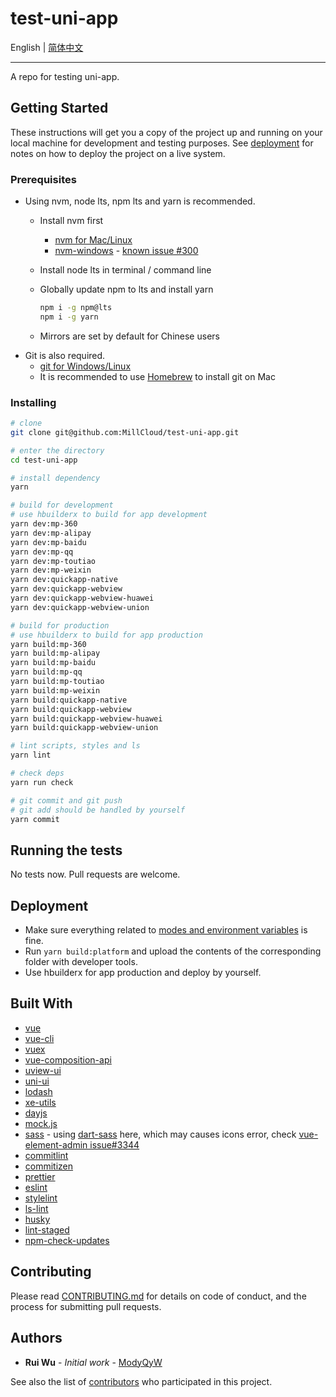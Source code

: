 # test-uni-app

English | [简体中文](./README.zh-Hans.md)

---

A repo for testing uni-app.

## Getting Started

These instructions will get you a copy of the project up and running on your local machine for development and testing purposes. See [deployment](#deployment) for notes on how to deploy the project on a live system.

### Prerequisites

- Using nvm, node lts, npm lts and yarn is recommended.
  - Install nvm first
    - [nvm for Mac/Linux](https://github.com/nvm-sh/nvm#readme)
    - [nvm-windows](https://github.com/coreybutler/nvm-windows#readme) - [known issue #300](https://github.com/coreybutler/nvm-windows/issues/300)
  - Install node lts in terminal / command line
  - Globally update npm to lts and install yarn

    ```sh
    npm i -g npm@lts
    npm i -g yarn
    ```

  - Mirrors are set by default for Chinese users
- Git is also required.
  - [git for Windows/Linux](https://git-scm.com/downloads)
  - It is recommended to use [Homebrew](https://brew.sh/) to install git on Mac

### Installing

```sh
# clone
git clone git@github.com:MillCloud/test-uni-app.git

# enter the directory
cd test-uni-app

# install dependency
yarn

# build for development
# use hbuilderx to build for app development
yarn dev:mp-360
yarn dev:mp-alipay
yarn dev:mp-baidu
yarn dev:mp-qq
yarn dev:mp-toutiao
yarn dev:mp-weixin
yarn dev:quickapp-native
yarn dev:quickapp-webview
yarn dev:quickapp-webview-huawei
yarn dev:quickapp-webview-union

# build for production
# use hbuilderx to build for app production
yarn build:mp-360
yarn build:mp-alipay
yarn build:mp-baidu
yarn build:mp-qq
yarn build:mp-toutiao
yarn build:mp-weixin
yarn build:quickapp-native
yarn build:quickapp-webview
yarn build:quickapp-webview-huawei
yarn build:quickapp-webview-union

# lint scripts, styles and ls
yarn lint

# check deps
yarn run check

# git commit and git push
# git add should be handled by yourself
yarn commit
```

## Running the tests

No tests now. Pull requests are welcome.

## Deployment

- Make sure everything related to [modes and environment variables](https://cli.vuejs.org/guide/mode-and-env.html) is fine.
- Run `yarn build:platform` and upload the contents of the corresponding folder with developer tools.
- Use hbuilderx for app production and deploy by yourself.

## Built With

- [vue](https://vuejs.org)
- [vue-cli](https://cli.vuejs.org/)
- [vuex](https://vuex.vuejs.org/)
- [vue-composition-api](https://composition-api.vuejs.org/)
- [uview-ui](https://www.uviewui.com/)
- [uni-ui](https://uniapp.dcloud.io/component/README?id=uniui)
- [lodash](https://lodash.com/)
- [xe-utils](https://github.com/x-extends/xe-utils#readme)
- [dayjs](https://day.js.org)
- [mock.js](http://mockjs.com/)
- [sass](https://sass-lang.com/) - using [dart-sass](https://sass-lang.com/dart-sass) here, which may causes icons error, check [vue-element-admin issue#3344](https://github.com/PanJiaChen/vue-element-admin/issues/3344)
- [commitlint](https://commitlint.js.org/)
- [commitizen](http://commitizen.github.io/cz-cli/)
- [prettier](https://prettier.io/)
- [eslint](https://eslint.org/)
- [stylelint](https://stylelint.io/)
- [ls-lint](https://ls-lint.org/)
- [husky](https://github.com/typicode/husky#readme)
- [lint-staged](https://github.com/okonet/lint-staged#readme)
- [npm-check-updates](https://github.com/raineorshine/npm-check-updates#readme)

## Contributing

Please read [CONTRIBUTING.md](./CONTRIBUTING.md) for details on code of conduct, and the process for submitting pull requests.

## Authors

- **Rui Wu** - *Initial work* - [ModyQyW](https://github.com/ModyQyW)

See also the list of [contributors](https://github.com/MillCloud/test-uni-app/contributors) who participated in this project.
